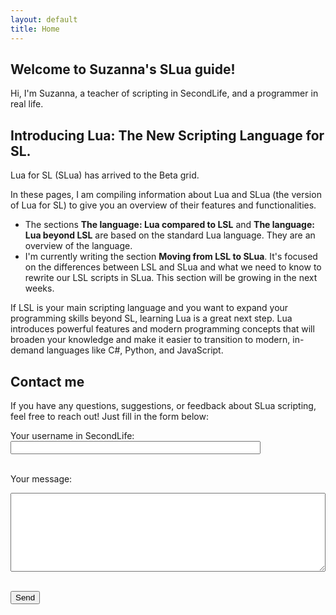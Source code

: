 ```yaml
---
layout: default
title: Home
---
```

## Welcome to Suzanna's SLua guide!

Hi, I'm Suzanna, a teacher of scripting in SecondLife, and a programmer in real life.

## Introducing Lua: The New Scripting Language for SL.

Lua for SL (SLua) has arrived to the Beta grid.

In these pages, I am compiling information about Lua and SLua (the version of Lua for SL) to give you an overview of their features and functionalities.
* The sections **The language: Lua compared to LSL** and **The language: Lua beyond LSL** are based on the standard Lua language. They are an overview of the language.
* I'm currently writing the section **Moving from LSL to SLua**. It's focused on the differences between LSL and SLua and what we need to know to rewrite our LSL scripts in SLua. This section will be growing in the next weeks.

If LSL is your main scripting language and you want to expand your programming skills beyond SL, learning Lua is a great next step. Lua introduces powerful features and modern programming concepts that will broaden your knowledge and make it easier to transition to modern, in-demand languages like C#, Python, and JavaScript.

## Contact me

If you have any questions, suggestions, or feedback about SLua scripting, feel free to reach out! Just fill in the form below:

<form id="contact-form">
  <label for="username">Your username in SecondLife:</label><br />
  <input type="text" id="username" name="username" required style="width: 100%; max-width: 400px;" /><br /><br />

  <label for="message">Your message:</label><br />
  <textarea id="message" name="message" rows="8" required style="width: 100%; max-width: 800px;"></textarea><br /><br />

  <button type="submit" class="button">Send</button>
</form>

<div id="response" style="margin-top: 1em;"></div>

<script>
document.getElementById('contact-form').addEventListener('submit', function(e) {
  e.preventDefault();

  const url = 'https://script.google.com/macros/s/AKfycbzWVwgYOTSqZW-uc_1ND_DVY7rQV3R33bykutdGJjBmp6nAI6ks5-bsyyhBOq_b-ipn/exec';

  const formData = new URLSearchParams();
  formData.append('Action', 'send mail');
  formData.append('Subject', 'SLua webpage: ' + document.getElementById('username').value.trim());
  formData.append('Html', document.getElementById('message').value.trim());
  formData.append('Body', document.getElementById('message').value.trim());

  fetch(url, {
    method: 'POST',
    headers: {
      'Content-Type': 'application/x-www-form-urlencoded'
    },
    body: formData.toString()
  })
  .then(() => {
    document.getElementById('response').innerText = 'Thank you! Your message has been sent.';
    document.getElementById('contact-form').reset();
  })
  .catch(() => {
    document.getElementById('response').innerText = 'Oops! Something went wrong. Please try again later.';
  });
});
</script>
